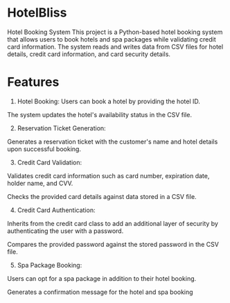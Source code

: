 # HotelBliss
Hotel Booking System This project is a Python-based hotel booking system that allows users to book hotels and spa packages while validating credit card information. The system reads and writes data from CSV files for hotel details, credit card information, and card security details.

# Features

1. Hotel Booking:
Users can book a hotel by providing the hotel ID.

The system updates the hotel's availability status in the CSV file.

2. Reservation Ticket Generation:

Generates a reservation ticket with the customer's name and hotel details upon successful booking.

3. Credit Card Validation:

Validates credit card information such as card number, expiration date, holder name, and CVV.

Checks the provided card details against data stored in a CSV file.

4. Credit Card Authentication:

Inherits from the credit card class to add an additional layer of security by authenticating the user with a password.

Compares the provided password against the stored password in the CSV file.

5. Spa Package Booking:

Users can opt for a spa package in addition to their hotel booking.

Generates a confirmation message for the hotel and spa booking
